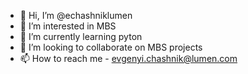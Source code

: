 - 👋 Hi, I’m @echashniklumen
- 👀 I’m interested in MBS
- 🌱 I’m currently learning pyton
- 💞️ I’m looking to collaborate on MBS projects
- 📫 How to reach me - evgenyi.chashnik@lumen.com

<!---
echashniklumen/echashniklumen is a ✨ special ✨ repository because its `README.md` (this file) appears on your GitHub profile.
You can click the Preview link to take a look at your changes.
--->
